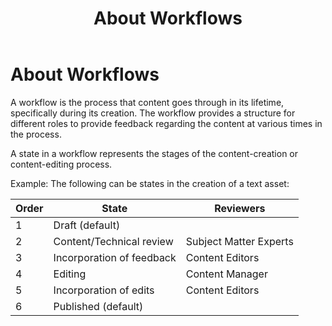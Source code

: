 ﻿---
uid: content-managers-about-workflows
locale: en
title: About Workflows
dnneditions: Evoq Content,Evoq Engage
dnnversion: 09.02.00
---

# About Workflows

A workflow is the process that content goes through in its lifetime, specifically during its creation. The workflow provides a structure for different roles to provide feedback regarding the content at various times in the process.

A state in a workflow represents the stages of the content-creation or content-editing process.

Example: The following can be states in the creation of a text asset:

|**Order**|**State**|**Reviewers**|
|---|---|---|
|1|Draft (default)| |
|2|Content/Technical review|Subject Matter Experts|
|3|Incorporation of feedback|Content Editors|
|4|Editing|Content Manager|
|5|Incorporation of edits|Content Editors|
|6|Published (default)|
